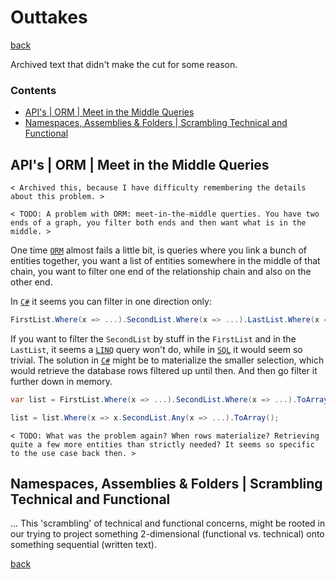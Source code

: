 Outtakes
========

[back](..)

Archived text that didn't make the cut for some reason.

<h3>Contents</h3>

- [API's | ORM | Meet in the Middle Queries](#apis--orm--meet-in-the-middle-queries)
- [Namespaces, Assemblies & Folders | Scrambling Technical and Functional](#namespaces-assemblies--folders--scrambling-technical-and-functional)


API's | ORM | Meet in the Middle Queries
----------------------------------------

`< Archived this, because I have difficulty remembering the details about this problem. >`

`< TODO: A problem with ORM: meet-in-the-middle querties. You have two ends of a graph, you filter both ends and then want what is in the middle. >`

One time [`ORM`](../api.md#orm) almost fails a little bit, is queries where you link a bunch of entities together, you want a list of entities somewhere in the middle of that chain, you want to filter one end of the relationship chain and also on the other end.

In [`C#`](https://dotnet.microsoft.com/en-us/languages/csharp) it seems you can filter in one direction only:

```cs
FirstList.Where(x => ...).SecondList.Where(x => ...).LastList.Where(x => ...);
```

If you want to filter the `SecondList` by stuff in the `FirstList` and in the `LastList`, it seems a [`LINQ`](https://learn.microsoft.com/en-us/dotnet/csharp/linq/write-linq-queries) query won't do, while in [`SQL`](api.md#sql) it would seem so trivial. The solution in [`C#`](https://dotnet.microsoft.com/en-us/languages/csharp) might be to materialize the smaller selection, which would retrieve the database rows filtered up until then. And then go filter it further down in memory.

```cs
var list = FirstList.Where(x => ...).SecondList.Where(x => ...).ToArray();

list = list.Where(x => x.SecondList.Any(x => ...).ToArray();
```

`< TODO: What was the problem again? When rows materialize? Retrieving quite a few more entities than strictly needed? It seems so specific to the use case back then. >`

Namespaces, Assemblies & Folders | Scrambling Technical and Functional
----------------------------------------------------------------------

... 
This 'scrambling' of technical and functional concerns, might be rooted in our trying to project something 2-dimensional (functional vs. technical) onto something sequential (written text).

[back](..)
